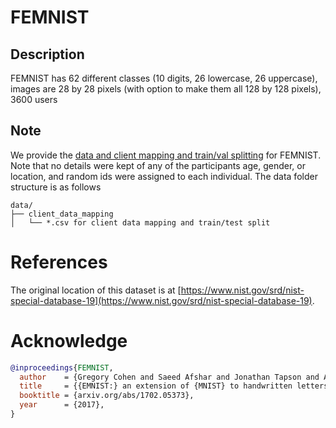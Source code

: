 # FEMNIST

## Description

 FEMNIST has 62 different classes (10 digits, 26 lowercase, 26 uppercase), images are 28 by 28 pixels (with option to make them all 128 by 128 pixels), 3600 users

## Note

We provide the [data and client mapping and train/val splitting](https://fedscale.eecs.umich.edu/dataset/femnist.tar.gz) for FEMNIST. Note that no details were kept of any of the participants age, gender, or location, and random ids were assigned to each individual. The data folder structure is as follows
```
data/
├── client_data_mapping
│   └── *.csv for client data mapping and train/test split
```
# References
The original location of this dataset is at
[https://www.nist.gov/srd/nist-special-database-19](https://www.nist.gov/srd/nist-special-database-19).

# Acknowledge

```bibtex
@inproceedings{FEMNIST,
  author    = {Gregory Cohen and Saeed Afshar and Jonathan Tapson and Andr{\'{e}} van Schaik},
  title     = {{EMNIST:} an extension of {MNIST} to handwritten letters},
  booktitle = {arxiv.org/abs/1702.05373},
  year      = {2017},
}
```